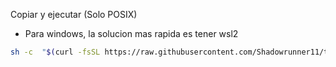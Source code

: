 Copiar y ejecutar (Solo POSIX)

- Para windows, la solucion mas rapida es tener wsl2

```bash
sh -c  "$(curl -fsSL https://raw.githubusercontent.com/Shadowrunner11/thot-starter/main/tools/initialClone.sh)"
```
